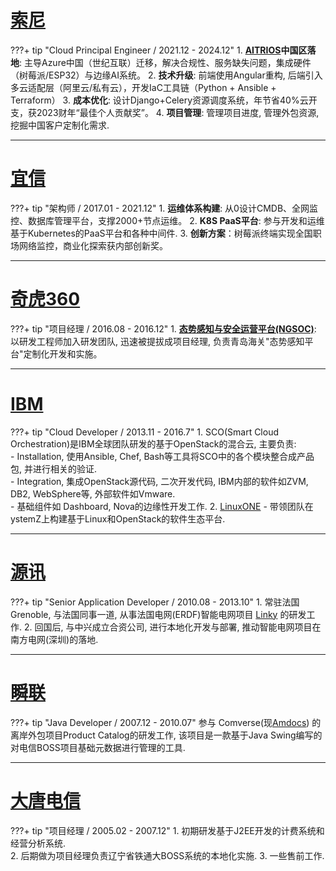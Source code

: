 <!-- ---
hide:
  - navigation
  - toc
--- -->

<!-- https://codecv.top/ -->

# [索尼](https://www.sony-semicon.com/cn/index.html)

???+ tip "Cloud Principal Engineer / 2021.12 - 2024.12"
    1. **[AITRIOS](https://www.aitrios.sony-semicon.com/)中国区落地**: 主导Azure中国（世纪互联）迁移，解决合规性、服务缺失问题，集成硬件（树莓派/ESP32）与边缘AI系统。
    2. **技术升级**: 前端使用Angular重构, 后端引入多云适配层（阿里云/私有云），开发IaC工具链（Python + Ansible + Terraform）
    3. **成本优化**: 设计Django+Celery资源调度系统，年节省40%云开支，获2023财年“最佳个人贡献奖”。
    4. **项目管理**: 管理项目进度, 管理外包资源, 挖掘中国客户定制化需求.    

---

# [宜信](https://www.creditease.com/)
???+ tip "架构师 / 2017.01 - 2021.12"
    1. **运维体系构建**: 从0设计CMDB、全网监控、数据库管理平台，支撑2000+节点运维。
    2. **K8S PaaS平台**: 参与开发和运维基于Kubernetes的PaaS平台和各种中间件.
    3. **创新方案**：树莓派终端实现全国职场网络监控，商业化探索获内部创新奖。

---



# [奇虎360](https://www.qianxin.com/)
???+ tip "项目经理 / 2016.08 - 2016.12"
    1. **[态势感知与安全运营平台(NGSOC)](https://www.qianxin.com/product/detail/pid/358)**: 以研发工程师加入研发团队, 迅速被提拔成项目经理, 负责青岛海关"态势感知平台"定制化开发和实施。

---



# [IBM](https://www.ibm.com/cn-zh)
???+ tip "Cloud Developer / 2013.11 - 2016.7"
    1. SCO(Smart Cloud Orchestration)是IBM全球团队研发的基于OpenStack的混合云, 主要负责:   
        - Installation, 使用Ansible, Chef, Bash等工具将SCO中的各个模块整合成产品包, 并进行相关的验证.   
        - Integration, 集成OpenStack源代码, 二次开发代码, IBM内部的软件如ZVM, DB2, WebSphere等, 外部软件如Vmware.   
        - 基础组件如 Dashboard, Nova的边缘性开发工作.
    2. [LinuxONE](https://www.ibm.com/cn-zh/linuxone) - 带领团队在ystemZ上构建基于Linux和OpenStack的软件生态平台.

---

# [源讯](https://atos.net/en/)
???+ tip "Senior Application Developer / 2010.08 - 2013.10"
    1. 常驻法国Grenoble, 与法国同事一道, 从事法国电网(ERDF)智能电网项目 [Linky](https://particulier.edf.fr/en/home/contract-and-consumption/meter/linky-meter.html) 的研发工作. 
    2. 回国后, 与中兴成立合资公司, 进行本地化开发与部署, 推动智能电网项目在南方电网(深圳)的落地.

---

# [瞬联](https://www.cienet.com/zh-hans)
???+ tip "Java Developer / 2007.12 - 2010.07"
    参与 Comverse(现[Amdocs]( https://www.amdocs.com/)) 的离岸外包项目Product Catalog的研发工作, 该项目是一款基于Java Swing编写的对电信BOSS项目基础元数据进行管理的工具.

---

# [大唐电信](https://www.datang.com/)
???+ tip "项目经理 / 2005.02 - 2007.12"
    1. 初期研发基于J2EE开发的计费系统和经营分析系统.   
    2. 后期做为项目经理负责辽宁省铁通大BOSS系统的本地化实施.
    3. 一些售前工作.